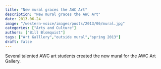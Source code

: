 ```yaml
---
title: "New mural graces the AWC Art"
description: "New mural graces the AWC Art"
date: 2013-06-24
image: "/western-voice/images/posts/2013/06/mural.jpg"
categories: ["Arts and Culture"]
authors: ["Bill Blomquist"]
tags: ["Art Galllery","outside mural","spring 2013"]
draft: false
---
```

Several talented AWC art students created the new mural for the AWC Art Gallery.